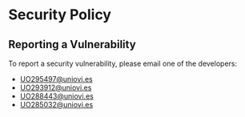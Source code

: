# Security Policy

## Reporting a Vulnerability

To report a security vulnerability, please email one of the developers:
* UO295497@uniovi.es
* UO293912@uniovi.es
* UO288443@uniovi.es
* UO285032@uniovi.es